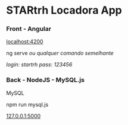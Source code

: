 # STARtrh Locadora App

### Front - Angular

[localhost:4200](http://localhost:4200/)

ng serve *ou qualquer comando semelhante*

*login: startrh*
*pass: 123456*



### Back - NodeJS - MySQL.js

MySQL

npm run mysql.js

[127.0.0.1:5000](http://127.0.0.1:5000/login)



